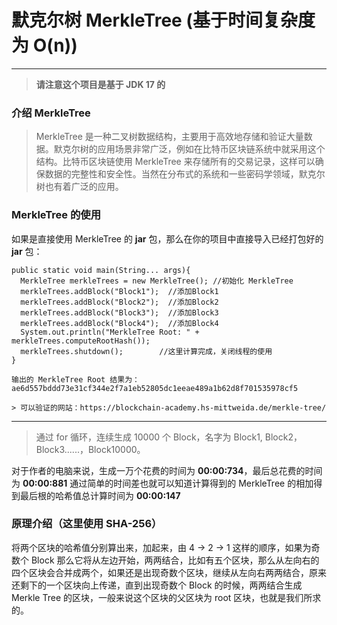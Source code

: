 # 默克尔树 MerkleTree (基于时间复杂度为 O(n))

----

> **请注意这个项目是基于 JDK 17 的**
 
### 介绍 MerkleTree
> MerkleTree 是一种二叉树数据结构，主要用于高效地存储和验证大量数据。默克尔树的应用场景非常广泛，例如在比特币区块链系统中就采用这个结构。比特币区块链使用 MerkleTree 来存储所有的交易记录，这样可以确保数据的完整性和安全性。当然在分布式的系统和一些密码学领域，默克尔树也有着广泛的应用。

### MerkleTree 的使用
如果是直接使用 MerkleTree 的 **jar** 包，那么在你的项目中直接导入已经打包好的 **jar** 包：
```
public static void main(String... args){
  MerkleTree merkleTrees = new MerkleTree(); //初始化 MerkleTree
  merkleTrees.addBlock("Block1");  //添加Block1
  merkleTrees.addBlock("Block2");  //添加Block2
  merkleTrees.addBlock("Block3");  //添加Block3
  merkleTrees.addBlock("Block4");  //添加Block4
  System.out.println("MerkleTree Root: " + merkleTrees.computeRootHash());
  merkleTrees.shutdown();        //这里计算完成，关闭线程的使用
}

输出的 MerkleTree Root 结果为：ae6d557bddd73e31cf344e2f7a1eb52805dc1eeae489a1b62d8f701535978cf5

> 可以验证的网站：https://blockchain-academy.hs-mittweida.de/merkle-tree/
```
----

> 通过 for 循环，连续生成 10000 个 Block，名字为 Block1, Block2， Block3......，Block10000。

对于作者的电脑来说，生成一万个花费的时间为 **00:00:734**，最后总花费的时间为 **00:00:881** 通过简单的时间差也就可以知道计算得到的 MerkleTree 的相加得到最后根的哈希值总计算时间为 **00:00:147**

### 原理介绍（这里使用 SHA-256）
将两个区块的哈希值分别算出来，加起来，由 4 -> 2 -> 1 这样的顺序，如果为奇数个 Block 那么它将从左边开始，两两结合，比如有五个区块，那么从左向右的四个区块会合并成两个，如果还是出现奇数个区块，继续从左向右两两结合，原来还剩下的一个区块向上传递，直到出现奇数个 Block 的时候，两两结合生成 Merkle Tree 的区块，一般来说这个区块的父区块为 root 区块，也就是我们所求的。

